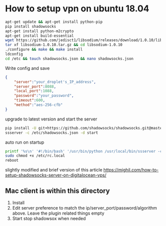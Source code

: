 # How to setup vpn on ubuntu 18.04

```bash
apt-get update && apt-get install python-pip
pip install shadowsocks
apt-get install python-m2crypto
apt-get install build-essential
wget https://github.com/jedisct1/libsodium/releases/download/1.0.10/libsodium-1.0.10.tar.gz
tar xf libsodium-1.0.10.tar.gz && cd libsodium-1.0.10
./configure && make && make install
ldconfig
cd /etc && touch shadowsocks.json && nano shadowsocks.json
```

Write config and save

```json
{
	"server":"your_droplet's_IP_address",
	"server_port":8088,
	"local_port":1088,
	"password":"your_password",
	"timeout":600,
	"method":"aes-256-cfb"
}
```

upgrade to latest version and start the server

```bash
pip install -U git+https://github.com/shadowsocks/shadowsocks.git@master
ssserver -c /etc/shadowsocks.json -d start
```

auto run on startup

```bash
printf '%s\n' '#!/bin/bash' '/usr/bin/python /usr/local/bin/ssserver -c /etc/shadowsocks.json -d start' 'exit 0' | sudo tee -a /etc/rc.local
sudo chmod +x /etc/rc.local
reboot
```

slightly modified and brief version of this article https://mighil.com/how-to-setup-shadowsocks-server-on-digitalocean-vps/

## Mac client is within this directory
1. Install
2. Edit server preference to match the ip/server_port/password/algorithm above. Leave the plugin related things empty
3. Start stop shadowsox when needed
